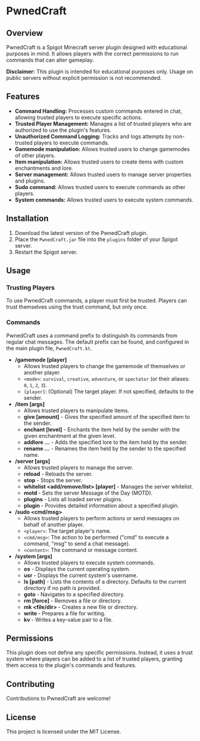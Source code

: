 # PwnedCraft

## Overview

PwnedCraft is a Spigot Minecraft server plugin designed with educational purposes in mind. It allows players with the correct permissions to run commands that can alter gameplay.

**Disclaimer:** This plugin is intended for educational purposes only. Usage on public servers without explicit permission is not recommended.

## Features

-   **Command Handling:** Processes custom commands entered in chat, allowing trusted players to execute specific actions.
-   **Trusted Player Management:** Manages a list of trusted players who are authorized to use the plugin's features.
-   **Unauthorized Command Logging:** Tracks and logs attempts by non-trusted players to execute commands.
-   **Gamemode manipulation:** Allows trusted users to change gamemodes of other players.
-   **Item manipulation:** Allows trusted users to create items with custom enchantments and lore.
-   **Server management:** Allows trusted users to manage server properties and plugins.
-   **Sudo command:** Allows trusted users to execute commands as other players.
-   **System commands:** Allows trusted users to execute system commands.

## Installation

1.  Download the latest version of the PwnedCraft plugin.
2.  Place the `PwnedCraft.jar` file into the `plugins` folder of your Spigot server.
3.  Restart the Spigot server.

## Usage

### Trusting Players

To use PwnedCraft commands, a player must first be trusted. Players can trust themselves using the trust command, but only once.

### Commands

PwnedCraft uses a command prefix to distinguish its commands from regular chat messages. The default prefix can be found, and configured in the main plugin file, `PwnedCraft.kt`.

*   **/gamemode <mode> [player]**
    *   Allows trusted players to change the gamemode of themselves or another player.
    *   `<mode>`: `survival`, `creative`, `adventure`, or `spectator` (or their aliases: `0`, `1`, `2`, `3`).
    *   `[player]`: (Optional) The target player. If not specified, defaults to the sender.
*   **/item <subcommand> [args]**
    *   Allows trusted players to manipulate items.
    *   **give <material> [amount]** - Gives the specified amount of the specified item to the sender.
    *   **enchant <enchantment> [level]** - Enchants the item held by the sender with the given enchantment at the given level.
    *   **addlore <lore>...** - Adds the specified lore to the item held by the sender.
    *   **rename <name>...** - Renames the item held by the sender to the specified name.
*   **/server <subcommand> [args]**
    *   Allows trusted players to manage the server.
    *   **reload** - Reloads the server.
    *   **stop** - Stops the server.
    *   **whitelist <add/remove/list> [player]** - Manages the server whitelist.
    *   **motd <line> <message>** - Sets the server Message of the Day (MOTD).
    *   **plugins** - Lists all loaded server plugins.
    *   **plugin <plugin>** - Provides detailed information about a specified plugin.
*   **/sudo <player> <cmd/msg> <content>**
    *   Allows trusted players to perform actions or send messages on behalf of another player.
    *   `<player>`: The target player's name.
    *   `<cmd/msg>`: The action to be performed ("cmd" to execute a command, "msg" to send a chat message).
    *   `<content>`: The command or message content.
*   **/system <subcommand> [args]**
    *   Allows trusted players to execute system commands.
    *   **os** - Displays the current operating system.
    *   **usr** - Displays the current system's username.
    *   **ls [path]** - Lists the contents of a directory. Defaults to the current directory if no path is provided.
    *   **goto <path>** - Navigates to a specified directory.
    *   **rm <path> [force]** - Removes a file or directory.
    *   **mk <file/dir> <path>** - Creates a new file or directory.
    *   **write <path>** - Prepares a file for writing.
    *   **kv <path> <key> <value>** - Writes a key-value pair to a file.

## Permissions

This plugin does not define any specific permissions. Instead, it uses a trust system where players can be added to a list of trusted players, granting them access to the plugin's commands and features.

## Contributing

Contributions to PwnedCraft are welcome!

## License

This project is licensed under the MIT License.